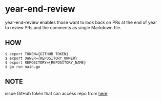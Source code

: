 # year-end-review
year-end-review enables those want to look back on PRs at the end of year to review PRs and the comments as single Markdown file.

## HOW
```
$ export TOKEN={GITHUB_TOKEN}
$ export OWNER={REPOSITORY_OWNER}
$ export REPOSITORY={REPOSITORY_NAME}
$ go run main.go
```
## NOTE
issue GitHub token that can access repo from [here](https://github.com/settings/tokens/new)
